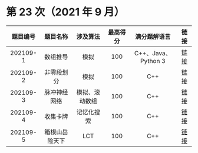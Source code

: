 # 第 23 次（2021 年 9 月）


| 题目编号 | 题目名称 | 涉及算法 | 最高得分 | 满分题解语言 | 链接 | 
| :-: | :-: | :-: | :-: | :-: | :-: |
| 202109-1 | 数组推导 | 模拟 | 100 | C++、Java、Python 3 | [链接](1\index.md) | 
| 202109-2 | 非零段划分 | 模拟 | 100 | C++ | [链接](2\index.md) | 
| 202109-3 | 脉冲神经网络 | 模拟、滚动数组 | 100 | C++ | [链接](3\index.md) | 
| 202109-4 | 收集卡牌 | 记忆化搜索 | 100 | C++ | [链接](4\index.md) | 
| 202109-5 | 箱根山岳险天下 | LCT | 100 | C++ | [链接](5\index.md) | 
